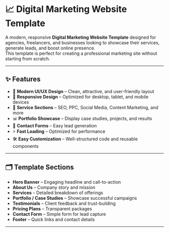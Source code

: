 # 📈 Digital Marketing Website Template

A modern, responsive **Digital Marketing Website Template** designed for agencies, freelancers, and businesses looking to showcase their services, generate leads, and boost online presence.  
This template is perfect for creating a professional marketing site without starting from scratch.

---

## ✨ Features
- 🎨 **Modern UI/UX Design** – Clean, attractive, and user-friendly layout
- 📱 **Responsive Design** – Optimized for desktop, tablet, and mobile devices
- 💼 **Service Sections** – SEO, PPC, Social Media, Content Marketing, and more
- 📊 **Portfolio Showcase** – Display case studies, projects, and results
- 📨 **Contact Forms** – Easy lead generation
- ⚡ **Fast Loading** – Optimized for performance
- 🛠️ **Easy Customization** – Well-structured code and reusable components

---

## 🗂️ Template Sections
- **Hero Banner** – Engaging headline and call-to-action
- **About Us** – Company story and mission
- **Services** – Detailed breakdown of offerings
- **Portfolio / Case Studies** – Showcase successful campaigns
- **Testimonials** – Client feedback and trust-building
- **Pricing Plans** – Transparent packages
- **Contact Form** – Simple form for lead capture
- **Footer** – Quick links and contact details

---
